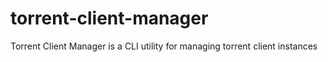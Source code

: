 # torrent-client-manager
 Torrent Client Manager is a CLI utility for managing torrent client instances
